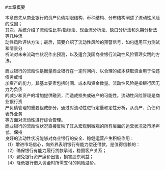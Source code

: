 #本章概要
<p>本章首先从商业银行的资产负债期限结构、币种结构、分布结构阐述了流动性风险的成因； <br />
      其次，系统介绍了流动性比率/指标法、现金流分析法、缺口分析法和久期分析法等几种流 <br />
      动性风险评估方法；最后，简要介绍了流动性风险的预警信号，如何运用压力测试和情景分 <br />
    析法对未来流动性状况作出预测，以及适合我国商业银行流动性风险管理实践的方法。 </p>
    <p>商业银行的流动性是衡量商业银行在一定时间内、以合理的成本获取资金用于偿还债务或增 <br />
      加资产的能力，其基本要素包括时间、成本和资金数量。流动性风险是指银行因无力为负债 <br />
      的减少和资产的增加提供融资，而造成损失或破产的可能性。流动性风险管理是商业银行资 <br />
      产负债管理的重要组成部分，通过对流动性进行定量和定性分析，从资产、负债和表外业务 <br />
      等方面对流动性进行综合管理。 <br />
      商业银行的流动性状况直接反映了其从宏观到微观的所有层面的运营状况及市场声誉。保持 <br />
      良好的流动性状况能够对商业银行的安全、稳健运营产生积极作用： <br />
      （1）增进市场信心，向外界表明银行有能力偿还借款，是值得信赖的： <br />
      （2）确保银行有能力履行贷款承诺，稳固客户关系； <br />
      （3）避免银行资产廉价出售，损害股东利益； <br />
      （4）降低银行借入资金时所需支付的风险溢价。 <br />
    </p>